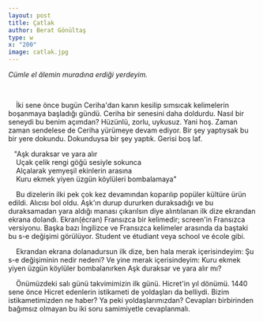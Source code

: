 ```yaml
---
layout: post
title: Çatlak
author: Berat Gönültaş
type: w
x: "200"
image: catlak.jpg
---
```



_Cümle el âlemin muradına erdiği yerdeyim._


<br/>

&nbsp;&nbsp;&nbsp;&nbsp;İki sene önce bugün Ceriha'dan kanın kesilip sımsıcak kelimelerin boşanmaya başladığı gündü. Ceriha bir senesini daha doldurdu. Nasıl bir seneydi bu benim açımdan? Hüzünlü, zorlu, uykusuz. Yani hoş. Zaman zaman sendelese de Ceriha yürümeye devam ediyor. Bir şey yaptıysak bu bir yere dokundu. Dokunduysa bir şey yaptık. Gerisi boş laf.

&nbsp;&nbsp;&nbsp;"Aşk duraksar ve yara alır  
&nbsp;&nbsp;&nbsp;&nbsp;Uçak çelik rengi göğü sesiyle sokunca  
&nbsp;&nbsp;&nbsp;&nbsp;Alçalarak yemyeşil ekinlerin arasına  
&nbsp;&nbsp;&nbsp;&nbsp;Kuru ekmek yiyen üzgün köylüleri bombalamaya"

&nbsp;&nbsp;&nbsp;&nbsp;Bu dizelerin ilki pek çok kez devamından koparılıp popüler kültüre ürün edildi. Alıcısı bol oldu. Aşk'ın durup dururken duraksadığı ve bu duraksamadan yara aldığı manası çıkarılsın diye alıntılanan ilk dize ekrandan ekrana dolandı. Ekran(écran) Fransızca bir kelimedir; screen'in Fransızca versiyonu. Başka bazı İngilizce ve Fransızca kelimeler arasında da baştaki bu s-e değişimi görülüyor. Student ve étudiant veya school ve école gibi.

&nbsp;&nbsp;&nbsp;&nbsp;Ekrandan ekrana dolanadursun ilk dize, ben hala merak içerisindeyim: Şu s-e değişiminin nedir nedeni? Ve yine merak içerisindeyim: Kuru ekmek yiyen üzgün köylüler bombalanırken Aşk duraksar ve yara alır mı?

&nbsp;&nbsp;&nbsp;&nbsp;Önümüzdeki salı günü takvimimizin ilk günü. Hicret'in yıl dönümü. 1440 sene önce Hicret edenlerin istikameti de yoldaşları da belliydi. Bizim istikametimizden ne haber? Ya peki yoldaşlarımızdan? Cevapları birbirinden bağımsız olmayan bu iki soru samimiyetle cevaplanmalı.
